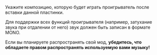 Укажите композицию, которую будет играть проигрыватель после вставки данной пластинки.

Для поддержки всех функций проигрывателя (например, затухание звука при отдалении от него) звук должен быть записан в формате MONO.

Если вы планируете распространять свой мод, **убедитесь, что обладаете правом распространять используемую вами музыку!**